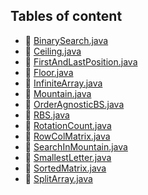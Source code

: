 ## Tables of content
- 📄 [BinarySearch.java](./BinarySearch.java)
- 📄 [Ceiling.java](./Ceiling.java)
- 📄 [FirstAndLastPosition.java](./FirstAndLastPosition.java)
- 📄 [Floor.java](./Floor.java)
- 📄 [InfiniteArray.java](./InfiniteArray.java)
- 📄 [Mountain.java](./Mountain.java)
- 📄 [OrderAgnosticBS.java](./OrderAgnosticBS.java)
- 📄 [RBS.java](./RBS.java)
- 📄 [RotationCount.java](./RotationCount.java)
- 📄 [RowColMatrix.java](./RowColMatrix.java)
- 📄 [SearchInMountain.java](./SearchInMountain.java)
- 📄 [SmallestLetter.java](./SmallestLetter.java)
- 📄 [SortedMatrix.java](./SortedMatrix.java)
- 📄 [SplitArray.java](./SplitArray.java)
